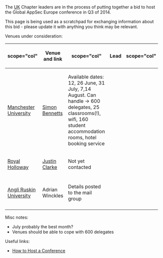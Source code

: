 The [UK](UK "wikilink") Chapter leaders are in the process of putting
together a bid to host the Global AppSec Europe conference in Q3 of
2014.

This page is being used as a scratchpad for exchanging information about
this bid - please update it with anything you think may be relevant.

Venues under consideration:

<table>
<thead>
<tr class="header">
<th><p>scope="col"</p></th>
<th><p>Venue and link<br />
</p></th>
<th><p>scope="col"</p></th>
<th><p>Lead<br />
</p></th>
<th><p>scope="col"</p></th>
<th><p>Notes<br />
</p></th>
</tr>
</thead>
<tbody>
<tr class="odd">
<td><p><a href="http://www.manchester.ac.uk/">Manchester University</a><br />
</p></td>
<td><p><a href="User:Simon_Bennetts" title="wikilink">Simon Bennetts</a><br />
</p></td>
<td><p>Available dates: 12, 26 June, 31 July, 7,14 August. Can handle -&gt; 600 delegates, 25 classrooms(!), wifi, 160 student accommodation rooms, hotel booking service<br />
</p></td>
<td></td>
<td></td>
<td></td>
</tr>
<tr class="even">
<td><p><a href="http://www.rhul.ac.uk/">Royal Holloway</a><br />
</p></td>
<td><p><a href="User:Justin42" title="wikilink">Justin Clarke</a><br />
</p></td>
<td><p>Not yet contacted<br />
</p></td>
<td></td>
<td></td>
<td></td>
</tr>
<tr class="odd">
<td></td>
<td></td>
<td></td>
<td></td>
<td></td>
<td></td>
</tr>
<tr class="even">
<td><p><a href="http://www.anglia.ac.uk/">Angli Ruskin University</a><br />
</p></td>
<td><p>Adrian Winckles<br />
</p></td>
<td><p>Details posted to the mail group<br />
</p></td>
<td></td>
<td></td>
<td></td>
</tr>
<tr class="odd">
<td></td>
<td></td>
<td></td>
<td></td>
<td></td>
<td></td>
</tr>
</tbody>
</table>

Misc notes:

  - July probably the best month?
  - Venues should be able to cope with 600 delegates

Useful links:

  - [How to Host a Conference](How_to_Host_a_Conference "wikilink")